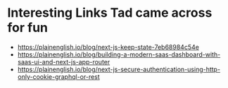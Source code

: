 # Interesting Links Tad came across for fun

- https://plainenglish.io/blog/next-js-keep-state-7eb68984c54e
- https://plainenglish.io/blog/building-a-modern-saas-dashboard-with-saas-ui-and-next-js-app-router
- https://plainenglish.io/blog/next-js-secure-authentication-using-http-only-cookie-graphql-or-rest